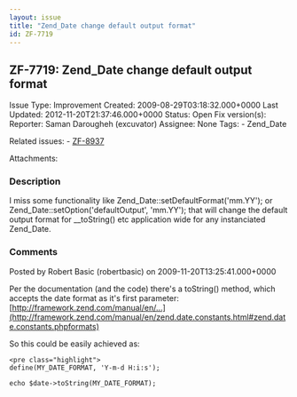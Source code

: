 ```yaml
---
layout: issue
title: "Zend_Date change default output format"
id: ZF-7719
---
```


ZF-7719: Zend\_Date change default output format
------------------------------------------------

 Issue Type: Improvement Created: 2009-08-29T03:18:32.000+0000 Last Updated: 2012-11-20T21:37:46.000+0000 Status: Open Fix version(s): 
 Reporter:  Saman Darougheh (excuvator)  Assignee:  None  Tags: - Zend\_Date
 
 Related issues: - [ZF-8937](/issues/browse/ZF-8937)
 
 Attachments: 
### Description

I miss some functionality like Zend\_Date::setDefaultFormat('mm.YY'); or Zend\_Date::setOption('defaultOutput', 'mm.YY'); that will change the default output format for \_\_toString() etc application wide for any instanciated Zend\_Date.

 

 

### Comments

Posted by Robert Basic (robertbasic) on 2009-11-20T13:25:41.000+0000

Per the documentation (and the code) there's a toString() method, which accepts the date format as it's first parameter: [http://framework.zend.com/manual/en/…](http://framework.zend.com/manual/en/zend.date.constants.html#zend.date.constants.phpformats)

So this could be easily achieved as:

 
    <pre class="highlight">
    define(MY_DATE_FORMAT, 'Y-m-d H:i:s');
    
    echo $date->toString(MY_DATE_FORMAT);


 

 
